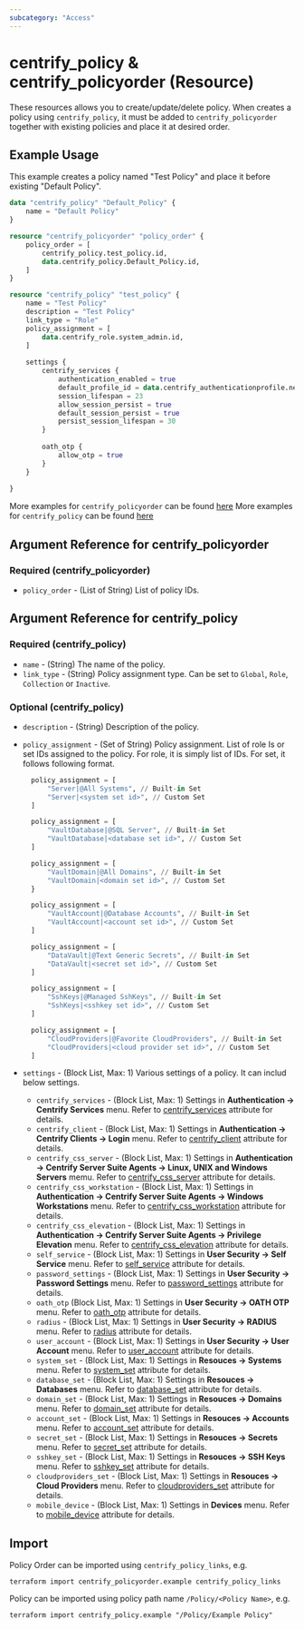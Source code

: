 ```yaml
---
subcategory: "Access"
---
```


# centrify_policy & centrify_policyorder (Resource)

These resources allows you to create/update/delete policy.
When creates a policy using `centrify_policy`, it must be added to `centrify_policyorder` together with existing policies and place it at desired order.

## Example Usage

This example creates a policy named "Test Policy" and place it before existing "Default Policy".

```terraform
data "centrify_policy" "Default_Policy" {
    name = "Default Policy"
}

resource "centrify_policyorder" "policy_order" {
    policy_order = [
        centrify_policy.test_policy.id,
        data.centrify_policy.Default_Policy.id,
    ]
}

resource "centrify_policy" "test_policy" {
    name = "Test Policy"
    description = "Test Policy"
    link_type = "Role"
    policy_assignment = [
        data.centrify_role.system_admin.id,
    ]
    
    settings {
        centrify_services {
            authentication_enabled = true
            default_profile_id = data.centrify_authenticationprofile.newdevice_auth_pf.id
            session_lifespan = 23
            allow_session_persist = true
            default_session_persist = true
            persist_session_lifespan = 30
        }
        
        oath_otp {
            allow_otp = true
        }
    }
    
}
```

More examples for `centrify_policyorder` can be found [here](https://github.com/marcozj/terraform-provider-centrifyvault/blob/main/examples/centrify_policy/policyorder.tf)
More examples for `centrify_policy` can be found [here](https://github.com/marcozj/terraform-provider-centrifyvault/blob/main/examples/centrify_policy/)

## Argument Reference for centrify_policyorder

### Required (centrify_policyorder)

- `policy_order` - (List of String) List of policy IDs.

## Argument Reference for centrify_policy

### Required (centrify_policy)

- `name` - (String) The name of the policy.
- `link_type` - (String) Policy assignment type. Can be set to `Global`, `Role`, `Collection` or `Inactive`.

### Optional (centrify_policy)

- `description` - (String) Description of the policy.
- `policy_assignment` - (Set of String) Policy assignment. List of role Is or set IDs assigned to the policy. For role, it is simply list of IDs. For set, it follows following format.
  
  ```terraform
    policy_assignment = [
        "Server|@All Systems", // Built-in Set
        "Server|<system set id>", // Custom Set
    ]
  ```

  ```terraform
    policy_assignment = [
        "VaultDatabase|@SQL Server", // Built-in Set
        "VaultDatabase|<database set id>", // Custom Set
    ]
  ```

  ```terraform
    policy_assignment = [
        "VaultDomain|@All Domains", // Built-in Set
        "VaultDomain|<domain set id>", // Custom Set
    }
  ```

  ```terraform
    policy_assignment = [
        "VaultAccount|@Database Accounts", // Built-in Set
        "VaultAccount|<account set id>", // Custom Set
    ]
  ```

  ```terraform
    policy_assignment = [
        "DataVault|@Text Generic Secrets", // Built-in Set
        "DataVault|<secret set id>", // Custom Set
    ]
  ```

  ```terraform
    policy_assignment = [
        "SshKeys|@Managed SshKeys", // Built-in Set
        "SshKeys|<sshkey set id>", // Custom Set
    ]
  ```

  ```terraform
    policy_assignment = [
        "CloudProviders|@Favorite CloudProviders", // Built-in Set
        "CloudProviders|<cloud provider set id>", // Custom Set
    ]
  ```

- `settings` - (Block List, Max: 1) Various settings of a policy. It can includ below settings.
  - `centrify_services` - (Block List, Max: 1) Settings in **Authentication -> Centrify Services** menu. Refer to [centrify_services](./policy_centrify_services.md) attribute for details.
  - `centrify_client` - (Block List, Max: 1) Settings in **Authentication -> Centrify Clients -> Login** menu. Refer to [centrify_client](./policy_centrify_client.md) attribute for details.
  - `centrify_css_server` - (Block List, Max: 1) Settings in **Authentication -> Centrify Server Suite Agents -> Linux, UNIX and Windows Servers** memu. Refer to [centrify_css_server](./policy_centrify_css_server.md) attribute for details.
  - `centrify_css_workstation` - (Block List, Max: 1) Settings in **Authentication -> Centrify Server Suite Agents -> Windows Workstations** menu. Refer to [centrify_css_workstation](./policy_centrify_css_workstation.md) attribute for details.
  - `centrify_css_elevation` - (Block List, Max: 1) Settings in **Authentication -> Centrify Server Suite Agents -> Privilege Elevation** menu. Refer to [centrify_css_elevation](./policy_centrify_css_elevation.md) attribute for details.
  - `self_service` - (Block List, Max: 1) Settings in **User Security -> Self Service** menu. Refer to [self_service](./policy_self_service.md) attribute for details.
  - `password_settings` - (Block List, Max: 1) Settings in **User Security -> Password Settings** menu. Refer to [password_settings](./policy_password_settings.md) attribute for details.
  - `oath_otp` (Block List, Max: 1) Settings in **User Security -> OATH OTP** menu. Refer to [oath_otp](./policy_oath_otp.md) attribute for details.
  - `radius` - (Block List, Max: 1) Settings in **User Security -> RADIUS** menu. Refer to [radius](./policy_radius.md) attribute for details.
  - `user_account` - (Block List, Max: 1) Settings in **User Security -> User Account** menu. Refer to [user_account](./policy_user_account.md) attribute for details.
  - `system_set` - (Block List, Max: 1) Settings in **Resouces -> Systems** menu. Refer to [system_set](./policy_system_set.md) attribute for details.
  - `database_set` - (Block List, Max: 1) Settings in **Resouces -> Databases** menu. Refer to [database_set](./policy_database_set.md) attribute for details.
  - `domain_set` - (Block List, Max: 1) Settings in **Resouces -> Domains** menu. Refer to [domain_set](./policy_domain_set.md) attribute for details.
  - `account_set` - (Block List, Max: 1) Settings in **Resouces -> Accounts** menu. Refer to [account_set](./policy_account_set.md) attribute for details.
  - `secret_set` - (Block List, Max: 1) Settings in **Resouces -> Secrets** menu. Refer to [secret_set](./policy_secret_set.md) attribute for details.
  - `sshkey_set` - (Block List, Max: 1) Settings in **Resouces -> SSH Keys** menu. Refer to [sshkey_set](./policy_sshkey_set.md) attribute for details.
  - `cloudproviders_set` - (Block List, Max: 1) Settings in **Resouces -> Cloud Providers** menu. Refer to [cloudproviders_set](./policy_cloudproviders_set.md) attribute for details.
  - `mobile_device` - (Block List, Max: 1) Settings in **Devices** menu. Refer to [mobile_device](./policy_mobile_device.md) attribute for details.

## Import

Policy Order can be imported using `centrify_policy_links`, e.g.

```shell
terraform import centrify_policyorder.example centrify_policy_links
```

Policy can be imported using policy path name `/Policy/<Policy Name>`, e.g.

```shell
terraform import centrify_policy.example "/Policy/Example Policy"
```
